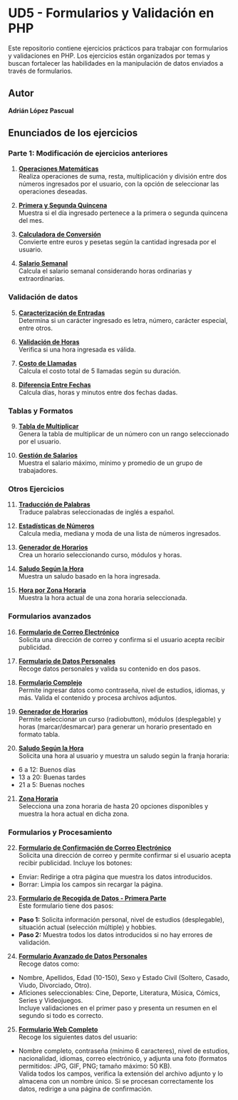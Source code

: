 # UD5 - Formularios y Validación en PHP

Este repositorio contiene ejercicios prácticos para trabajar con formularios y validaciones en PHP. Los ejercicios están organizados por temas y buscan fortalecer las habilidades en la manipulación de datos enviados a través de formularios.

## Autor

**Adrián López Pascual**

## Enunciados de los ejercicios

### **Parte 1: Modificación de ejercicios anteriores**

1. **[Operaciones Matemáticas](./1.php)**  
   Realiza operaciones de suma, resta, multiplicación y división entre dos números ingresados por el usuario, con la opción de seleccionar las operaciones deseadas.

2. **[Primera y Segunda Quincena](./2.php)**  
   Muestra si el día ingresado pertenece a la primera o segunda quincena del mes.

3. **[Calculadora de Conversión](./3.php)**  
   Convierte entre euros y pesetas según la cantidad ingresada por el usuario.

4. **[Salario Semanal](./4.php)**  
   Calcula el salario semanal considerando horas ordinarias y extraordinarias.

### **Validación de datos**

5. **[Caracterización de Entradas](./5.php)**  
   Determina si un carácter ingresado es letra, número, carácter especial, entre otros.

6. **[Validación de Horas](./6.php)**  
   Verifica si una hora ingresada es válida.

7. **[Costo de Llamadas](./7.php)**  
   Calcula el costo total de 5 llamadas según su duración.

8. **[Diferencia Entre Fechas](./8.php)**  
   Calcula días, horas y minutos entre dos fechas dadas.

### **Tablas y Formatos**

9. **[Tabla de Multiplicar](./9.php)**  
   Genera la tabla de multiplicar de un número con un rango seleccionado por el usuario.

10. **[Gestión de Salarios](./10.php)**  
    Muestra el salario máximo, mínimo y promedio de un grupo de trabajadores.

### **Otros Ejercicios**

11. **[Traducción de Palabras](./11.php)**  
    Traduce palabras seleccionadas de inglés a español.

12. **[Estadísticas de Números](./12.php)**  
    Calcula media, mediana y moda de una lista de números ingresados.

13. **[Generador de Horarios](./13.php)**  
    Crea un horario seleccionando curso, módulos y horas.

14. **[Saludo Según la Hora](./14.php)**  
    Muestra un saludo basado en la hora ingresada.

15. **[Hora por Zona Horaria](./15.php)**  
    Muestra la hora actual de una zona horaria seleccionada.

### **Formularios avanzados**

16. **[Formulario de Correo Electrónico](./16.php)**  
    Solicita una dirección de correo y confirma si el usuario acepta recibir publicidad.

17. **[Formulario de Datos Personales](./17.php)**  
    Recoge datos personales y valida su contenido en dos pasos.

18. **[Formulario Complejo](./18.php)**  
    Permite ingresar datos como contraseña, nivel de estudios, idiomas, y más. Valida el contenido y procesa archivos adjuntos.

19. **[Generador de Horarios](./19.php)**  
   Permite seleccionar un curso (radiobutton), módulos (desplegable) y horas (marcar/desmarcar) para generar un horario presentado en formato tabla.

20. **[Saludo Según la Hora](./20.php)**  
   Solicita una hora al usuario y muestra un saludo según la franja horaria:  
   - 6 a 12: Buenos días  
   - 13 a 20: Buenas tardes  
   - 21 a 5: Buenas noches

21. **[Zona Horaria](./21.php)**  
   Selecciona una zona horaria de hasta 20 opciones disponibles y muestra la hora actual en dicha zona.

### **Formularios y Procesamiento**

22. **[Formulario de Confirmación de Correo Electrónico](./22.php)**  
   Solicita una dirección de correo y permite confirmar si el usuario acepta recibir publicidad. Incluye los botones:  
   - Enviar: Redirige a otra página que muestra los datos introducidos.  
   - Borrar: Limpia los campos sin recargar la página.

23. **[Formulario de Recogida de Datos - Primera Parte](./23.php)**  
   Este formulario tiene dos pasos:  
   - **Paso 1:** Solicita información personal, nivel de estudios (desplegable), situación actual (selección múltiple) y hobbies.  
   - **Paso 2:** Muestra todos los datos introducidos si no hay errores de validación.  

24. **[Formulario Avanzado de Datos Personales](./24.php)**  
   Recoge datos como:  
   - Nombre, Apellidos, Edad (10-150), Sexo y Estado Civil (Soltero, Casado, Viudo, Divorciado, Otro).  
   - Aficiones seleccionables: Cine, Deporte, Literatura, Música, Cómics, Series y Videojuegos.  
   Incluye validaciones en el primer paso y presenta un resumen en el segundo si todo es correcto.

25. **[Formulario Web Completo](./25.php)**  
   Recoge los siguientes datos del usuario:  
   - Nombre completo, contraseña (mínimo 6 caracteres), nivel de estudios, nacionalidad, idiomas, correo electrónico, y adjunta una foto (formatos permitidos: JPG, GIF, PNG; tamaño máximo: 50 KB).  
   Valida todos los campos, verifica la extensión del archivo adjunto y lo almacena con un nombre único. Si se procesan correctamente los datos, redirige a una página de confirmación.

